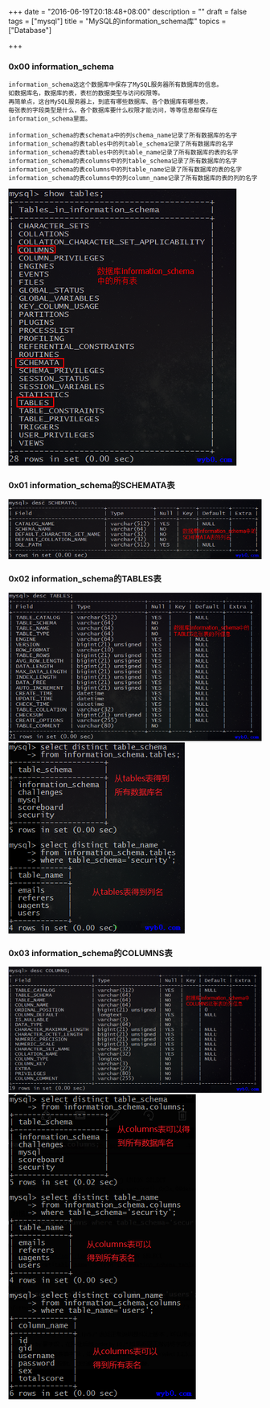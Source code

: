 +++
date = "2016-06-19T20:18:48+08:00"
description = ""
draft = false
tags = ["mysql"]
title = "MySQL的information_schema库"
topics = ["Database"]

+++

### 0x00 information\_schema
```
information_schema这这个数据库中保存了MySQL服务器所有数据库的信息。
如数据库名，数据库的表，表栏的数据类型与访问权限等。
再简单点，这台MySQL服务器上，到底有哪些数据库、各个数据库有哪些表，
每张表的字段类型是什么，各个数据库要什么权限才能访问，等等信息都保存在information_schema里面。

information_schema的表schemata中的列schema_name记录了所有数据库的名字
information_schema的表tables中的列table_schema记录了所有数据库的名字
information_schema的表tables中的列table_name记录了所有数据库的表的名字
information_schema的表columns中的列table_schema记录了所有数据库的名字
information_schema的表columns中的列table_name记录了所有数据库的表的名字
information_schema的表columns中的列column_name记录了所有数据库的表的列的名字
```
![information_schema的所有表](/img/post/information_schema_alltables.png)

### 0x01 information_schema的SCHEMATA表
![information_schema的SCHEMATA表](/img/post/information_schema_SCHEMATA.png)

### 0x02 information_schema的TABLES表
![information_schema的TABLES表](/img/post/information_schema_TABLES.png)
![information_schema的TABLES表的部分列](/img/post/information_schema.tables.png)

### 0x03 information_schema的COLUMNS表
![information_schema的COLUMNS表](/img/post/information_schema_COLUMNS.png)
![information_schema的COLUMNS表的部分列](/img/post/information_schema.columns.png)

